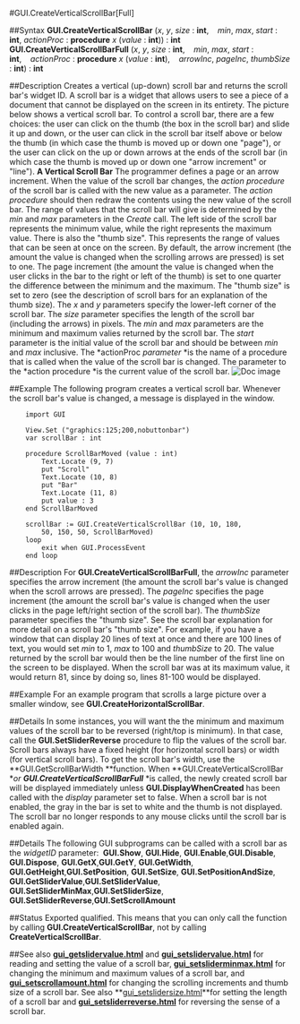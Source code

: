 
#GUI.CreateVerticalScrollBar[Full]

##Syntax
**GUI.CreateVerticalScrollBar** (*x*, *y*, *size* : **int**,    *min*, *max*, *start* : **int**, *actionProc* : **procedure** *x* (*value* : **int**)) : **int**
**GUI.CreateVerticalScrollBarFull** (*x*, *y*, *size* : **int**,    *min*, *max*, *start* : **int**,    *actionProc* : **procedure** *x* (*value* : **int**),    *arrowInc*, *pageInc*, *thumbSize* : **int**) : **int**

##Description
Creates a vertical (up-down) scroll bar and returns the scroll bar's widget ID. 
A scroll bar is a widget that allows users to see a piece of a document that cannot be displayed on the screen in its entirety. The picture below shows a vertical scroll bar. To control a scroll bar, there are a few choices: the user can click on the thumb (the box in the scroll bar) and slide it up and down, or the user can click in the scroll bar itself above or below the thumb (in which case the thumb is moved up or down one "page"), or the user can click on the up or down arrows at the ends of the scroll bar (in which case the thumb is moved up or down one "arrow increment" or "line"). 
**A Vertical Scroll Bar**
The programmer defines a page or an arrow increment. When the value of the scroll bar changes, the *action procedure* of the scroll bar is called with the new value as a parameter. The *action procedure* should then redraw the contents using the new value of the scroll bar.
The range of values that the scroll bar will give is determined by the *min* and *max* parameters in the *Create* call. The left side of the scroll bar represents the minimum value, while the right represents the maximum value. There is also the "thumb size". This represents the range of values that can be seen at once on the screen.
By default, the arrow increment (the amount the value is changed when the scrolling arrows are pressed) is set to one. The page increment (the amount the value is changed when the user clicks in the bar to the right or left of the thumb) is set to one quarter the difference between the minimum and the maximum. The "thumb size" is set to zero (see the description of scroll bars for an explanation of the thumb size).
The *x* and *y* parameters specify the lower-left corner of the scroll bar. The *size* parameter specifies the length of the scroll bar (including the arrows) in pixels. The *min* and *max* parameters are the minimum and maximum valies returned by the scroll bar. The *start* parameter is the initial value of the scroll bar and should be between *min* and *max* inclusive. The *actionProc *parameter* *is the name of a procedure that is called when the value of the scroll bar is changed. The parameter to the *action procedure *is the current value of the scroll bar.
![Doc image](gui_createverticalscrollbar_full01.gif)

##Example
The following program creates a vertical scroll bar. Whenever the scroll bar's value is changed, a message is displayed in the window.

        import GUI 
        
        View.Set ("graphics:125;200,nobuttonbar") 
        var scrollBar : int
        
        procedure ScrollBarMoved (value : int)
            Text.Locate (9, 7)
            put "Scroll"
            Text.Locate (10, 8)
            put "Bar"
            Text.Locate (11, 8)
            put value : 3
        end ScrollBarMoved
        
        scrollBar := GUI.CreateVerticalScrollBar (10, 10, 180,
            50, 150, 50, ScrollBarMoved)
        loop
            exit when GUI.ProcessEvent
        end loop
##Description
For **GUI.CreateVerticalScrollBarFull**, the *arrowInc* parameter specifies the arrow increment (the amount the scroll bar's value is changed when the scroll arrows are pressed). The *pageInc* specifies the page increment (the amount the scroll bar's value is changed when the user clicks in the page left/right section of the scroll bar). The *thumbSize* parameter specifies the "thumb size". See the scroll bar explanation for more detail on a scroll bar's "thumb size".
For example, if you have a window that can display 20 lines of text at once and there are 100 lines of text, you would set *min* to 1, *max* to 100 and *thumbSize* to 20. The value returned by the scroll bar would then be the line number of the first line on the screen to be displayed. When the scroll bar was at its maximum value, it would return 81, since by doing so, lines 81-100 would be displayed. 

##Example
For an example program that scrolls a large picture over a smaller window, see **GUI.CreateHorizontalScrollBar**.

##Details
In some instances, you will want the the minimum and maximum values of the scroll bar to be reversed (right/top is minimum). In that case, call the **GUI.SetSliderReverse** procedure to flip the values of the scroll bar.
Scroll bars always have a fixed height (for horizontal scroll bars) or width (for vertical scroll bars). To get the scroll bar's width, use the **GUI.GetScrollBarWidth **function. 
When **GUI.CreateVerticalScrollBar **or **GUI.CreateVerticalScrollBarFull*** *is called, the newly created scroll bar will be displayed immediately unless **GUI.DisplayWhenCreated** has been called with the *display* parameter set to false. 
When a scroll bar is not enabled, the gray in the bar is set to white and the thumb is not displayed. The scroll bar no longer responds to any mouse clicks until the scroll bar is enabled again.

##Details
The following GUI subprograms can be called with a scroll bar as the *widgetID* parameter:
 **GUI.Show**, **GUI.Hide**, **GUI.Enable**,**GUI.Disable**, **GUI.Dispose**, **GUI.GetX**,**GUI.GetY**, **GUI.GetWidth**, **GUI.GetHeight**,**GUI.SetPosition**, **GUI.SetSize**, **GUI.SetPositionAndSize**, **GUI.GetSliderValue**,**GUI.SetSliderValue**, **GUI.SetSliderMinMax**,**GUI.SetSliderSize**, **GUI.SetSliderReverse**,**GUI.SetScrollAmount**

##Status
Exported qualified.
This means that you can only call the function by calling **GUI.CreateVerticalScrollBar**, not by calling **CreateVerticalScrollBar**.

##See also
**[gui_getslidervalue.html](GUI.GetSliderValue)** and **[gui_setslidervalue.html](GUI.SetSliderValue)** for reading and setting the value of a scroll bar, **[gui_setsliderminmax.html](GUI.SetSliderMinMax)** for changing the minimum and maximum values of a scroll bar, and **[gui_setscrollamount.html](GUI.SetScrollAmount)** for changing the scrolling increments and thumb size of a scroll bar. See also **[gui_setslidersize.html](GUI.SetSliderSize)**for setting the length of a scroll bar and **[gui_setsliderreverse.html](GUI.SetSliderReverse)** for reversing the sense of a scroll bar.
